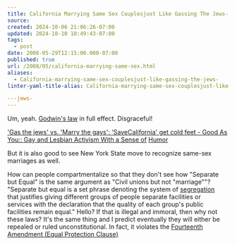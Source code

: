 ```yaml
---
title: California Marrying Same Sex Couplesjust Like Gassing The Jews-
source: 
created: 2024-10-06 21:06:26-07:00
updated: 2024-10-10 10:49:43-07:00
tags:
  - post
date: 2008-05-29T12:15:00.000-07:00
published: true
url: /2008/05/california-marrying-same-sex.html
aliases:
  - California-marrying-same-sex-couplesjust-like-gassing-the-jews-
linter-yaml-title-alias: California-marrying-same-sex-couplesjust-like-gassing-the-jews-

---jews-
---
```



Um, yeah. [Godwin's law](http://en.wikipedia.org/wiki/Godwin%27s_law) in full effect. Disgraceful!  
  
['Gas the jews' vs. 'Marry the gays': 'SaveCalifornia' get cold feet - Good As You:: Gay and Lesbian Activism With a Sense of](http://www.goodasyou.org/good_as_you/2008/05/gas-the-jews-vs.html) [Humor](http://www.goodasyou.org/good_as_you/2008/05/gas-the-jews-vs.html)  
  
But it is also good to see New York State move to recognize same-sex marriages as well.  
  
How can people compartmentalize so that they don't see how "Separate but Equal" is the same argument as "Civil unions but not "marriage""? "Separate but equal is a set phrase denoting the system of [segregation](http://en.wikipedia.org/wiki/Racial_segregation "Racial segregation")  
that justifies giving different groups of people separate facilities or  
services with the declaration that the quality of each group's public  
facilities remain equal." Hello? If that is illegal and immoral, then why not these laws? It's the same thing and I predict eventually they will either be repealed or ruled unconstitutional. In fact, it violates the [Fourteenth Amendment (Equal Protection Clause)](http://en.wikipedia.org/wiki/Equal_Protection_Clause)